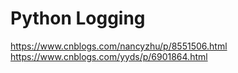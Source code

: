 # Python Logging

https://www.cnblogs.com/nancyzhu/p/8551506.html
https://www.cnblogs.com/yyds/p/6901864.html
<!--stackedit_data:
eyJoaXN0b3J5IjpbMjQ0Mjk5MzcxXX0=
-->